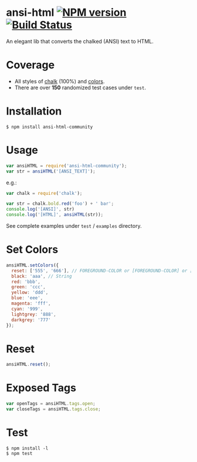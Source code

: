 ansi-html [![NPM version](https://badge.fury.io/js/ansi-html-community.svg)](http://badge.fury.io/js/ansi-html) [![Build Status](https://app.travis-ci.com/mahdyar/ansi-html-community.svg?branch=master)](https://app.travis-ci.com/mahdyar/ansi-html-community)
=========
An elegant lib that converts the chalked (ANSI) text to HTML.

# Coverage
- All styles of [chalk](https://github.com/sindresorhus/chalk) (100%) and [colors](https://github.com/Marak/colors.js).
- There are over **150** randomized test cases under `test`.

# Installation
```
$ npm install ansi-html-community
```

# Usage
```javascript
var ansiHTML = require('ansi-html-community');
var str = ansiHTML('[ANSI_TEXT]');
```

e.g.:
```javascript
var chalk = require('chalk');

var str = chalk.bold.red('foo') + ' bar';
console.log('[ANSI]', str)
console.log('[HTML]', ansiHTML(str));
```

See complete examples under `test` / `examples` directory.

# Set Colors
```javascript
ansiHTML.setColors({
  reset: ['555', '666'], // FOREGROUND-COLOR or [FOREGROUND-COLOR] or [, BACKGROUND-COLOR] or [FOREGROUND-COLOR, BACKGROUND-COLOR]
  black: 'aaa',	// String
  red: 'bbb',
  green: 'ccc',
  yellow: 'ddd',
  blue: 'eee',
  magenta: 'fff',
  cyan: '999',
  lightgrey: '888',
  darkgrey: '777'
});
```

# Reset
```javascript
ansiHTML.reset();
```

# Exposed Tags
```javascript
var openTags = ansiHTML.tags.open;
var closeTags = ansiHTML.tags.close;
```

# Test
```
$ npm install -l
$ npm test
```

